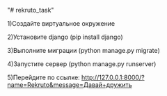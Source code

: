 "# rekruto_task" 

1)Создайте виртуальное окружение

2)Установите django (pip install django)

3)Выполните миграции (python manage.py migrate)

4)Запустите сервер (python manage.py runserver)

5)Перейдите по ссылке: http://127.0.0.1:8000/?name=Rekruto&message=Давай+дружить

